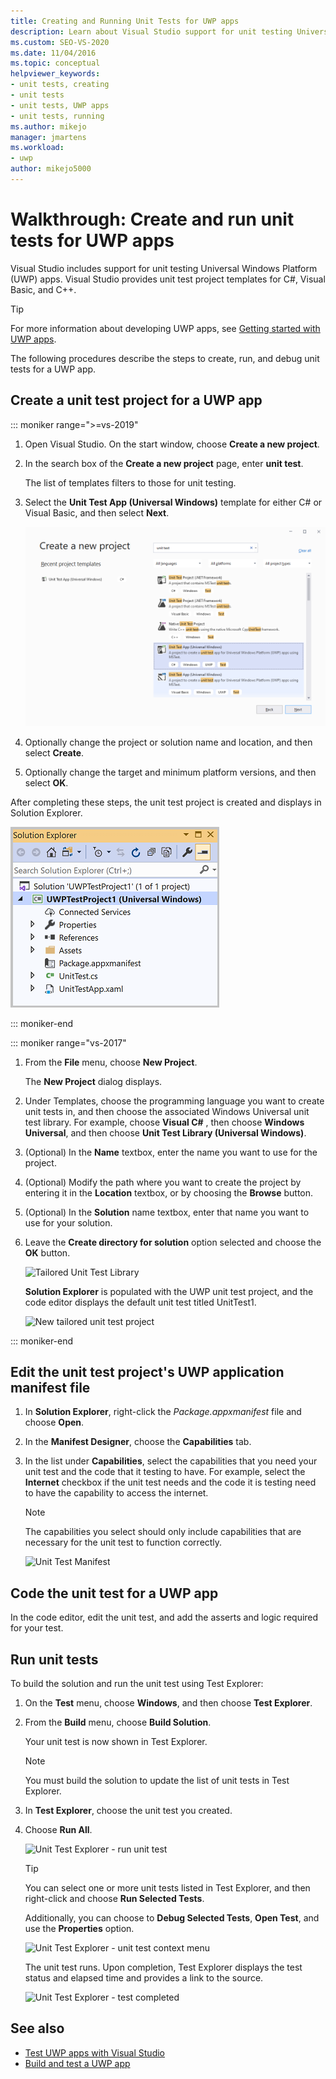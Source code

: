 ```yaml
---
title: Creating and Running Unit Tests for UWP apps
description: Learn about Visual Studio support for unit testing Universal Windows Platform apps. Visual Studio provides unit test templates for C#, Visual Basic, and C++.
ms.custom: SEO-VS-2020
ms.date: 11/04/2016
ms.topic: conceptual
helpviewer_keywords:
- unit tests, creating
- unit tests
- unit tests, UWP apps
- unit tests, running
ms.author: mikejo
manager: jmartens
ms.workload:
- uwp
author: mikejo5000
---
```

# Walkthrough: Create and run unit tests for UWP apps

Visual Studio includes support for unit testing Universal Windows Platform (UWP) apps. Visual Studio provides unit test project templates for C#, Visual Basic, and C++.

> [!TIP]
> For more information about developing UWP apps, see [Getting started with UWP apps](/windows/uwp/get-started/).

The following procedures describe the steps to create, run, and debug unit tests for a UWP app.

## Create a unit test project for a UWP app

::: moniker range=">=vs-2019"

1. Open Visual Studio. On the start window, choose **Create a new project**.

2. In the search box of the **Create a new project** page, enter **unit test**.

   The list of templates filters to those for unit testing.

3. Select the **Unit Test App (Universal Windows)** template for either C# or Visual Basic, and then select **Next**.

   ![Create new UWP unit test app in Visual Studio](media/vs-2019/new-uwp-unit-test-app.png)

4. Optionally change the project or solution name and location, and then select **Create**.

5. Optionally change the target and minimum platform versions, and then select **OK**.

After completing these steps, the unit test project is created and displays in Solution Explorer.

![UWP unit test project in Solution Explorer](media/vs-2019/uwp-unit-test-project-solution-explorer.png)

::: moniker-end

::: moniker range="vs-2017"

1. From the **File** menu, choose **New Project**.

   The **New Project** dialog displays.

2. Under Templates, choose the programming language you want to create unit tests in, and then choose the associated Windows Universal unit test library. For example, choose **Visual C#** , then choose **Windows Universal**, and then choose **Unit Test Library (Universal Windows)**.

3. (Optional) In the **Name** textbox, enter the name you want to use for the project.

4. (Optional) Modify the path where you want to create the project by entering it in the **Location** textbox, or by choosing the **Browse** button.

5. (Optional) In the **Solution** name textbox, enter that name you want to use for your solution.

6. Leave the **Create directory for solution** option selected and choose the **OK** button.

   ![Tailored Unit Test Library](../test/media/unit_test_win8_1.png)

   **Solution Explorer** is populated with the UWP unit test project, and the code editor displays the default unit test titled UnitTest1.

   ![New tailored unit test project](../test/media/unit_test_win8_unittestexplorer_newprojectcreated.png)

::: moniker-end

## Edit the unit test project's UWP application manifest file

1. In **Solution Explorer**, right-click the *Package.appxmanifest* file and choose **Open**.

2. In the **Manifest Designer**, choose the **Capabilities** tab.

3. In the list under **Capabilities**, select the capabilities that you need your unit test and the code that it testing to have. For example, select the **Internet** checkbox if the unit test needs and the code it is testing need to have the capability to access the internet.

   > [!NOTE]
   > The capabilities you select should only include capabilities that are necessary for the unit test to function correctly.

   ![Unit Test Manifest](../test/media/unit_test_win8_.png)

## Code the unit test for a UWP app

In the code editor, edit the unit test, and add the asserts and logic required for your test.

## Run unit tests

To build the solution and run the unit test using Test Explorer:

1. On the **Test** menu, choose **Windows**, and then choose **Test Explorer**.

2. From the **Build** menu, choose **Build Solution**.

   Your unit test is now shown in Test Explorer.

   > [!NOTE]
   > You must build the solution to update the list of unit tests in Test Explorer.

3. In **Test Explorer**, choose the unit test you created.

4. Choose **Run All**.

   ![Unit Test Explorer &#45; run unit test](../test/media/unit_test_win8_unittestexplorer_contextmenurun.png)

   > [!TIP]
   > You can select one or more unit tests listed in Test Explorer, and then right-click and choose **Run Selected Tests**.
   >
   > Additionally, you can choose to **Debug Selected Tests**, **Open Test**, and use the **Properties** option.
   >
   > ![Unit Test Explorer &#45; unit test context menu](../test/media/unit_test_win8_unittestexplorer_contextmenu.png)

   The unit test runs. Upon completion, Test Explorer displays the test status and elapsed time and provides a link to the source.

   ![Unit Test Explorer &#45; test completed](../test/media/unit_test_win8_unittestexplorer_done.png)

## See also

- [Test UWP apps with Visual Studio](../test/unit-test-your-code.md)
- [Build and test a UWP app](/azure/devops/pipelines/apps/windows/universal?tabs=vsts)
